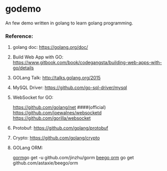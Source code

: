 # godemo
An few demo written in golang to learn golang programming.

### Reference:

1. golang doc: https://golang.org/doc/

2. Build Web App with GO: https://www.gitbook.com/book/codegangsta/building-web-apps-with-go/details

3. GOLang Talk: http://talks.golang.org/2015

4. MySQL Driver: https://github.com/go-sql-driver/mysql

5. WebSocket for GO: 

	https://github.com/golang/net ####(official)
	https://github.com/joewalnes/websocketd
	https://github.com/gorilla/websocket

6. Protobuf: https://github.com/golang/protobuf

7. Crypto: https://github.com/golang/crypto

8. GOLang ORM: 

    <a href="https://github.com/jinzhu/gorm">gorm</a>go get -u github.com/jinzhu/gorm
    <a href="https://github.com/astaxie/beego">beego orm</a> go get github.com/astaxie/beego/orm



